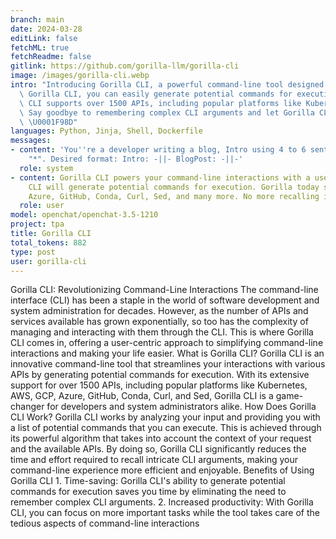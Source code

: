 ```yaml
---
branch: main
date: 2024-03-28
editLink: false
fetchML: true
fetchReadme: false
gitlink: https://github.com/gorilla-llm/gorilla-cli
image: /images/gorilla-cli.webp
intro: "Introducing Gorilla CLI, a powerful command-line tool designed to simplify your interactions with various APIs. With\
  \ Gorilla CLI, you can easily generate potential commands for execution, saving you time and effort. Currently, Gorilla\
  \ CLI supports over 1500 APIs, including popular platforms like Kubernetes, AWS, GCP, Azure, GitHub, Conda, Curl, and Sed.\
  \ Say goodbye to remembering complex CLI arguments and let Gorilla CLI take the heavy lifting out of your command-line tasks.\
  \ \U0001F98D"
languages: Python, Jinja, Shell, Dockerfile
messages:
- content: 'You''re a developer writing a blog, Intro using 4 to 6 sentences, Blog Post using 12 to 15 sentences, don''t use
    "*". Desired format: Intro: -||- BlogPost: -||-'
  role: system
- content: Gorilla CLI powers your command-line interactions with a user-centric tool. Simply state your objective, and Gorilla
    CLI will generate potential commands for execution. Gorilla today supports ~1500 APIs, including Kubernetes, AWS, GCP,
    Azure, GitHub, Conda, Curl, Sed, and many more. No more recalling intricate CLI arguments!
  role: user
model: openchat/openchat-3.5-1210
project: tpa
title: Gorilla CLI
total_tokens: 882
type: post
user: gorilla-cli
---
```

<script setup>
 import ArticleItem from '/components/ArticleItem.vue';
 import ArticleFooter from '/components/ArticleFooter.vue';
</script>
<ArticleItem :frontmatter="$frontmatter"/>
Gorilla CLI: Revolutionizing Command-Line Interactions  The command-line interface (CLI) has been a staple in the world
of software development and system administration for decades. However, as the number of APIs and services available has
grown exponentially, so too has the complexity of managing and interacting with them through the CLI. This is where
Gorilla CLI comes in, offering a user-centric approach to simplifying command-line interactions and making your life
easier.  What is Gorilla CLI?  Gorilla CLI is an innovative command-line tool that streamlines your interactions with
various APIs by generating potential commands for execution. With its extensive support for over 1500 APIs, including
popular platforms like Kubernetes, AWS, GCP, Azure, GitHub, Conda, Curl, and Sed, Gorilla CLI is a game-changer for
developers and system administrators alike.  How Does Gorilla CLI Work?  Gorilla CLI works by analyzing your input and
providing you with a list of potential commands that you can execute. This is achieved through its powerful algorithm
that takes into account the context of your request and the available APIs. By doing so, Gorilla CLI significantly
reduces the time and effort required to recall intricate CLI arguments, making your command-line experience more
efficient and enjoyable.  Benefits of Using Gorilla CLI  1. Time-saving: Gorilla CLI's ability to generate potential
commands for execution saves you time by eliminating the need to remember complex CLI arguments. 2. Increased
productivity: With Gorilla CLI, you can focus on more important tasks while the tool takes care of the tedious aspects
of command-line interactions


<ArticleFooter :frontmatter="$frontmatter"/>
